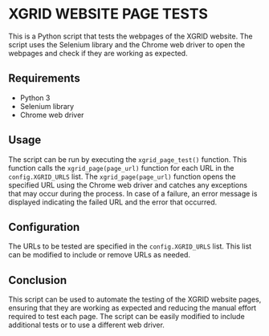 # XGRID WEBSITE PAGE TESTS

This is a Python script that tests the webpages of the XGRID website. The script uses the Selenium library and the Chrome web driver to open the webpages and check if they are working as expected.

## Requirements

- Python 3
- Selenium library
- Chrome web driver

## Usage

The script can be run by executing the `xgrid_page_test()` function. This function calls the `xgrid_page(page_url)` function for each URL in the `config.XGRID_URLS` list. The `xgrid_page(page_url)` function opens the specified URL using the Chrome web driver and catches any exceptions that may occur during the process. In case of a failure, an error message is displayed indicating the failed URL and the error that occurred.

## Configuration

The URLs to be tested are specified in the `config.XGRID_URLS` list. This list can be modified to include or remove URLs as needed.

## Conclusion

This script can be used to automate the testing of the XGRID website pages, ensuring that they are working as expected and reducing the manual effort required to test each page. The script can be easily modified to include additional tests or to use a different web driver.
